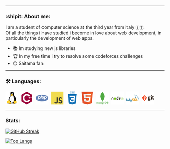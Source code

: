 ----
### :shipit: About me:

I am a student of computer science at the third year from italy :it:. <br>
Of all the things i have studied i become in love about web development, in particularly the development of web apps.

- :books: Im studying new js libraries
- :trophy: In my free time i try to resolve some codeforces challenges
- :neutral_face: Saitama fan 

----
### :hammer_and_wrench: Languages:
<div>
  <img src="https://github.com/devicons/devicon/blob/master/icons/linux/linux-original.svg" title="Linus" alt="Linus" width="40" height="40"/>&nbsp;
  <img src="https://github.com/devicons/devicon/blob/master/icons/cplusplus/cplusplus-plain.svg" title="CPP" alt="CPP" width="40" height="40"/>&nbsp;
  <img src="https://github.com/devicons/devicon/blob/master/icons/php/php-plain.svg" title="PHP" alt="PHP" width="40" height="40"/>&nbsp;
  <img src="https://github.com/devicons/devicon/blob/master/icons/javascript/javascript-original.svg" title="JavaScript" alt="JavaScript" width="40" height="40"/>&nbsp;
  <img src="https://github.com/devicons/devicon/blob/master/icons/css3/css3-plain-wordmark.svg"  title="CSS3" alt="CSS" width="40" height="40"/>&nbsp;
  <img src="https://github.com/devicons/devicon/blob/master/icons/html5/html5-original.svg" title="HTML5" alt="HTML" width="40" height="40"/>&nbsp;
  <img src="https://github.com/devicons/devicon/blob/master/icons/mongodb/mongodb-plain-wordmark.svg" title="MDB" alt="MDB" width="40" height="40"/>&nbsp;
  <img src="https://github.com/devicons/devicon/blob/master/icons/nodejs/nodejs-original-wordmark.svg" title="NodeJS" alt="NodeJS" width="40" height="40"/>&nbsp;
  <img src="https://github.com/devicons/devicon/blob/master/icons/mysql/mysql-original-wordmark.svg" title="MySQL"  alt="MySQL" width="40" height="40"/>&nbsp;
  <img src="https://github.com/devicons/devicon/blob/master/icons/git/git-original-wordmark.svg" title="Git" alt="Git" width="40" height="40"/>
</div>

-----
### Stats:

[![GitHub Streak](http://github-readme-streak-stats.herokuapp.com?user=leonardogonfiantini&theme=dark&background=000000)](https://git.io/streak-stats)

[![Top Langs](https://github-readme-stats.vercel.app/api/top-langs/?username=leonardogonfiantini&layout=compact&theme=vision-friendly-dark)](https://github.com/anuraghazra/github-readme-stats)
